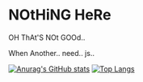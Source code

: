 # NOtHiNG HeRe
 
OH ThAt'S NOt GOOd..

When Another.. need.. js..

[![Anurag's GitHub stats](https://github-readme-stats.vercel.app/api?username=naixt1478&show_icons=true&theme=onedark&hide_border=true)](https://github.com/naixt1478)
[![Top Langs](https://github-readme-stats.vercel.app/api/top-langs/?username=naixt1478&theme=onedark&layout=compact&hide=ZenScript&hide_border=true)](https://github.com/naixt1478)
